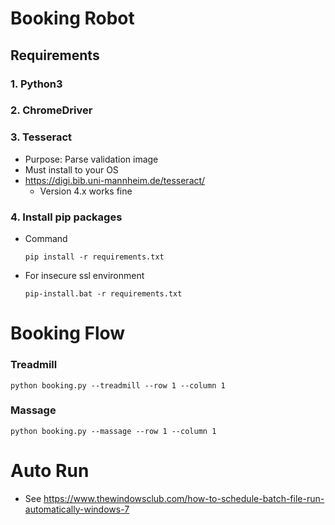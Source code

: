 # Booking Robot

## Requirements

### 1. Python3
### 2. ChromeDriver
### 3. Tesseract

- Purpose: Parse validation image
- Must install to your OS
- https://digi.bib.uni-mannheim.de/tesseract/
	- Version 4.x works fine

### 4. Install pip packages

- Command
    ```
	pip install -r requirements.txt
    ```

- For insecure ssl environment
    ```
	pip-install.bat -r requirements.txt
    ```

# Booking Flow

### Treadmill

```
python booking.py --treadmill --row 1 --column 1
```

### Massage

```
python booking.py --massage --row 1 --column 1
```

# Auto Run

- See https://www.thewindowsclub.com/how-to-schedule-batch-file-run-automatically-windows-7

